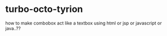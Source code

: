turbo-octo-tyrion
=================

how to make combobox act like a textbox using html or jsp or javascript or java..??
